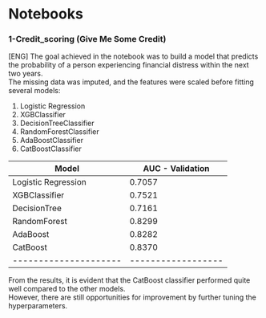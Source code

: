# Notebooks
### 1-Credit_scoring (Give Me Some Credit)
[ENG] The goal achieved in the notebook was to build a model that predicts   
the probability of a person experiencing financial distress within the next two years.  
The missing data was imputed, and the features were scaled before fitting several models:
1. Logistic Regression
2. XGBClassifier
3. DecisionTreeClassifier
4. RandomForestClassifier
5. AdaBoostClassifier
6. CatBoostClassifier

| Model               | AUC - Validation |
|---------------------|------------------|
| Logistic Regression | 0.7057           |
| XGBClassifier       | 0.7521           |
| DecisionTree        | 0.7161           |
| RandomForest        | 0.8299           |
| AdaBoost            | 0.8282           |
| CatBoost            | 0.8370           |
|---------------------|------------------|

From the results, it is evident that the CatBoost classifier performed quite well compared to the other models.  
However, there are still opportunities for improvement by further tuning the hyperparameters. 

